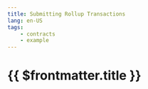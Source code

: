 ```yaml
---
title: Submitting Rollup Transactions
lang: en-US
tags:
    - contracts
    - example
---
```


# {{ $frontmatter.title }}
